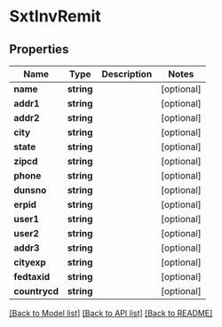 # SxtInvRemit

## Properties
Name | Type | Description | Notes
------------ | ------------- | ------------- | -------------
**name** | **string** |  | [optional] 
**addr1** | **string** |  | [optional] 
**addr2** | **string** |  | [optional] 
**city** | **string** |  | [optional] 
**state** | **string** |  | [optional] 
**zipcd** | **string** |  | [optional] 
**phone** | **string** |  | [optional] 
**dunsno** | **string** |  | [optional] 
**erpid** | **string** |  | [optional] 
**user1** | **string** |  | [optional] 
**user2** | **string** |  | [optional] 
**addr3** | **string** |  | [optional] 
**cityexp** | **string** |  | [optional] 
**fedtaxid** | **string** |  | [optional] 
**countrycd** | **string** |  | [optional] 

[[Back to Model list]](../README.md#documentation-for-models) [[Back to API list]](../README.md#documentation-for-api-endpoints) [[Back to README]](../README.md)


